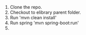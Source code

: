 1. Clone the repo. 
2. Checkout to elibrary parent folder. 
3. Run 'mvn clean install'
4. Run spring 'mvn spring-boot:run'
5. 